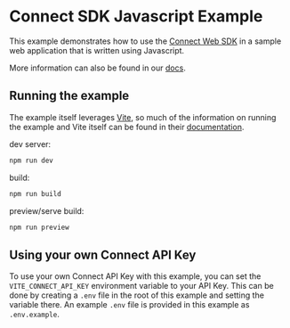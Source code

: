# Connect SDK Javascript Example

This example demonstrates how to use the [Connect Web SDK](https://www.npmjs.com/package/@texturehq/connect-sdk) in a sample web application that is written using Javascript.

More information can also be found in our [docs](https://docs.texturehq.com/docs/connections/texture-connect).

## Running the example

The example itself leverages [Vite](https://vitejs.dev/), so much of the information on running the example and Vite itself can be found in their [documentation](https://vitejs.dev/guide/cli.html#command-line-interface).

dev server:

```bash
npm run dev
```

build:

```bash
npm run build
```

preview/serve build:

```bash
npm run preview
```

## Using your own Connect API Key

To use your own Connect API Key with this example, you can set the `VITE_CONNECT_API_KEY` environment variable to your API Key. This can be done by creating a `.env` file in the root of this example and setting the variable there. An example `.env` file is provided in this example as `.env.example`.

